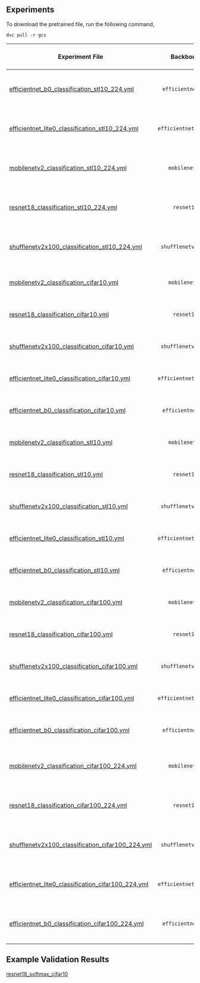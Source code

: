 ## Experiments

To download the pretrained file, run the following command,

```console
dvc pull -r gcs
```

| Experiment File | Backbone | Head | Loss  | Train Dataset    | Optimizer & Scheduler | Pretrained  | Validation Result | Notes |   
| --------------- | :------: | :--: | :---: | :--------------: | :-------------------: | :---------: | ----------------- | ----- |
| [efficientnet_b0_classification_stl10_224.yml](efficientnet_b0_classification_stl10_224.yml) | `efficientnet_b0` | `softmax` |  `CE` | `STL10` | `SGD` & `CosineLR` | dvc | `accuracy: 0.962125` | 20 epoch, image res 224 |
| [efficientnet_lite0_classification_stl10_224.yml](efficientnet_lite0_classification_stl10_224.yml) | `efficientnet_lite0` | `softmax` |  `CE` | `STL10` | `SGD` & `CosineLR` | dvc | `accuracy: 0.9305` | 20 epoch, image res 224 |
| [mobilenetv2_classification_stl10_224.yml](mobilenetv2_classification_stl10_224.yml) | `mobilenetv2` | `softmax` |  `CE` | `STL10` | `SGD` & `CosineLR` | dvc | `accuracy: 0.94475` | 20 epoch, image res 224 |
| [resnet18_classification_stl10_224.yml](resnet18_classification_stl10_224.yml) | `resnet18` | `softmax` |  `CE` | `STL10` | `SGD` & `CosineLR` | dvc | `accuracy: 0.953125` | 20 epoch, image res 224 |
| [shufflenetv2x100_classification_stl10_224.yml](shufflenetv2x100_classification_stl10_224.yml) | `shufflenetv2x100` | `softmax` |  `CE` | `STL10` | `SGD` & `CosineLR` | dvc | `accuracy: 0.920625` | 20 epoch, image res 224 |
| [mobilenetv2_classification_cifar10.yml](mobilenetv2_classification_cifar10.yml) | `mobilenetv2` | `softmax` |  `CE` | `CIFAR10` | `SGD` & `CosineLR` | dvc | `accuracy: 0.8401` | 20 epoch, image res 32 |
| [resnet18_classification_cifar10.yml](resnet18_classification_cifar10.yml) | `resnet18` | `softmax` |  `CE` | `CIFAR10` | `SGD` & `CosineLR` | dvc | `accuracy: 0.8451` | 20 epoch, image res 32 |
| [shufflenetv2x100_classification_cifar10.yml](shufflenetv2x100_classification_cifar10.yml) | `shufflenetv2x100` | `softmax` |  `CE` | `CIFAR10` | `SGD` & `CosineLR` | dvc | `accuracy: 0.7125` | 20 epoch, image res 32 |
| [efficientnet_lite0_classification_cifar10.yml](efficientnet_lite0_classification_cifar10.yml) | `efficientnet_lite0` | `softmax` |  `CE` | `CIFAR10` | `SGD` & `CosineLR` | dvc | `accuracy: 0.8251` | 20 epoch, image res 32 |
| [efficientnet_b0_classification_cifar10.yml](efficientnet_b0_classification_cifar10.yml) | `efficientnet_b0` | `softmax` |  `CE` | `CIFAR10` | `SGD` & `CosineLR` | dvc | `accuracy: 0.8278` | 20 epoch, image res 32 |
| [mobilenetv2_classification_stl10.yml](mobilenetv2_classification_stl10.yml) | `mobilenetv2` | `softmax` |  `CE` | `STL10` | `SGD` & `CosineLR` | dvc | `accuracy: 0.88` | 20 epoch, image res 96 |
| [resnet18_classification_stl10.yml](resnet18_classification_stl10.yml) | `resnet18` | `softmax` |  `CE` | `STL10` | `SGD` & `CosineLR` | dvc | `accuracy: 0.88125` | 20 epoch, image res 96 |
| [shufflenetv2x100_classification_stl10.yml](shufflenetv2x100_classification_stl10.yml) | `shufflenetv2x100` | `softmax` |  `CE` | `STL10` | `SGD` & `CosineLR` | dvc | `accuracy: 0.8575` | 20 epoch, image res 96 |
| [efficientnet_lite0_classification_stl10.yml](efficientnet_lite0_classification_stl10.yml) | `efficientnet_lite0` | `softmax` |  `CE` | `STL10` | `SGD` & `CosineLR` | dvc | `accuracy: 0.861625` | 20 epoch, image res 96 |
| [efficientnet_b0_classification_stl10.yml](efficientnet_b0_classification_stl10.yml) | `efficientnet_b0` | `softmax` |  `CE` | `STL10` | `SGD` & `CosineLR` | dvc | `accuracy: 0.895875` | 20 epoch, image res 96 |
| [mobilenetv2_classification_cifar100.yml](mobilenetv2_classification_cifar100.yml) | `mobilenetv2` | `softmax` |  `CE` | `CIFAR100` | `SGD` & `CosineLR` | dvc | `accuracy: 0.6128` | 50 epoch, image res 32 |
| [resnet18_classification_cifar100.yml](resnet18_classification_cifar100.yml) | `resnet18` | `softmax` |  `CE` | `CIFAR100` | `SGD` & `CosineLR` | dvc | `accuracy: 0.6072` | 50 epoch, image res 32 |
| [shufflenetv2x100_classification_cifar100.yml](shufflenetv2x100_classification_cifar100.yml) | `shufflenetv2x100` | `softmax` |  `CE` | `CIFAR100` | `SGD` & `CosineLR` | dvc | `accuracy: 0.5237` | 10 epoch, image res 32 |
| [efficientnet_lite0_classification_cifar100.yml](efficientnet_lite0_classification_cifar100.yml) | `efficientnet_lite0` | `softmax` |  `CE` | `CIFAR100` | `SGD` & `CosineLR` | dvc | `accuracy: 0.597` | 50 epoch, image res 32 |
| [efficientnet_b0_classification_cifar100.yml](efficientnet_b0_classification_cifar100.yml) | `efficientnet_b0` | `softmax` |  `CE` | `CIFAR100` | `SGD` & `CosineLR` | dvc | `accuracy: 0.6117` | 50 epoch, image res 32 |
| [mobilenetv2_classification_cifar100_224.yml](mobilenetv2_classification_cifar100_224.yml) | `mobilenetv2` | `softmax` |  `CE` | `CIFAR100` | `SGD` & `CosineLR` | dvc | `accuracy: 0.797` | 10 epoch, image res 224 |
| [resnet18_classification_cifar100_224.yml](resnet18_classification_cifar100_224.yml) | `resnet18` | `softmax` |  `CE` | `CIFAR100` | `SGD` & `CosineLR` | dvc | `accuracy: 0.8116` | 10 epoch, image res 224 |
| [shufflenetv2x100_classification_cifar100_224.yml](shufflenetv2x100_classification_cifar100_224.yml) | `shufflenetv2x100` | `softmax` |  `CE` | `CIFAR100` | `SGD` & `CosineLR` | dvc | `accuracy: 0.7898` | 10 epoch, image res 224 |
| [efficientnet_lite0_classification_cifar100_224.yml](efficientnet_lite0_classification_cifar100_224.yml) | `efficientnet_lite0` | `softmax` |  `CE` | `CIFAR100` | `SGD` & `CosineLR` | dvc | `accuracy: 0.8353` | 10 epoch, image res 224 |
| [efficientnet_b0_classification_cifar100_224.yml](efficientnet_b0_classification_cifar100_224.yml) | `efficientnet_b0` | `softmax` |  `CE` | `CIFAR100` | `SGD` & `CosineLR` | dvc | `accuracy: 0.8698` | 10 epoch, image res 224 |

## Example Validation Results

[resnet18_softmax_cifar10](../outputs/resnet18_softmax_cifar10/reports/resnet18_softmax_cifar10_validation_cuda:0.md)



